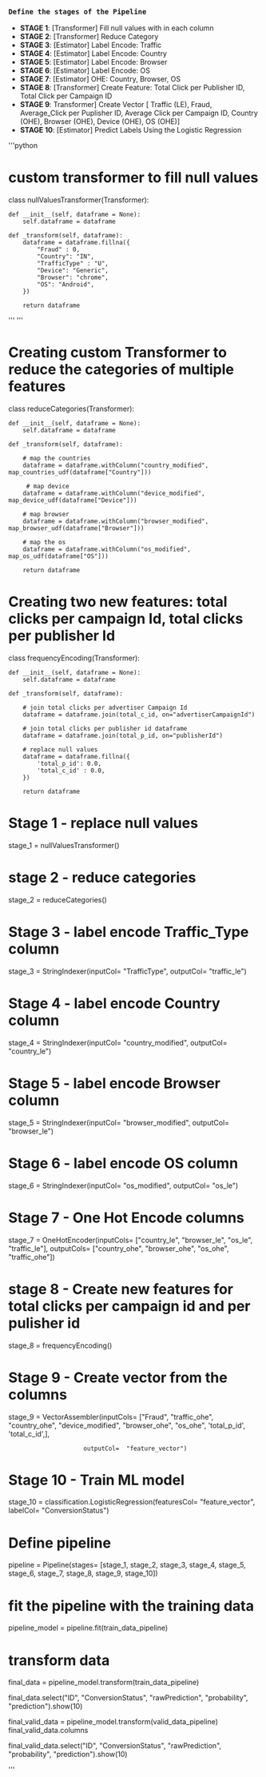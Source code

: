 ### `Define the stages of the Pipeline`

  * **STAGE 1**: [Transformer] Fill null values with in each column
  * **STAGE 2**: [Transformer] Reduce Category
  * **STAGE 3**: [Estimator] Label Encode: Traffic
  * **STAGE 4**: [Estimator] Label Encode: Country
  * **STAGE 5**: [Estimator] Label Encode: Browser
  * **STAGE 6**: [Estimator] Label Encode: OS
  * **STAGE 7**: [Estimator] OHE: Country, Browser, OS
  * **STAGE 8**: [Transformer] Create Feature: Total Click per Publisher ID, Total Click per Campaign ID
  * **STAGE 9**: Transformer] Create Vector [ Traffic (LE), Fraud, Average_Click per Puplisher ID, Average Click per Campaign ID, Country (OHE), Browser (OHE), Device (OHE), OS (OHE)]
  * **STAGE 10**: [Estimator] Predict Labels Using the Logistic Regression

'''python
# custom transformer to fill null values

class nullValuesTransformer(Transformer):
    
    def __init__(self, dataframe = None):
        self.dataframe = dataframe
    
    def _transform(self, dataframe):
        dataframe = dataframe.fillna({
            "Fraud" : 0,
            "Country": "IN",
            "TrafficType" : "U",
            "Device": "Generic",
            "Browser": "chrome",
            "OS": "Android",
        })
        
        return dataframe
'''
'''
# Creating custom Transformer to reduce the categories of multiple features
class reduceCategories(Transformer):
    
    def __init__(self, dataframe = None):
        self.dataframe = dataframe
        
    def _transform(self, dataframe):
        
        # map the countries
        dataframe = dataframe.withColumn("country_modified", map_countries_udf(dataframe["Country"]))
        
         # map device
        dataframe = dataframe.withColumn("device_modified", map_device_udf(dataframe["Device"]))
        
        # map browser
        dataframe = dataframe.withColumn("browser_modified", map_browser_udf(dataframe["Browser"]))

        # map the os
        dataframe = dataframe.withColumn("os_modified", map_os_udf(dataframe["OS"]))
        
        return dataframe

# Creating two new features: total clicks per campaign Id, total clicks per publisher Id
class frequencyEncoding(Transformer):
    
    def __init__(self, dataframe = None):
        self.dataframe = dataframe
        
    def _transform(self, dataframe):
        
        # join total clicks per advertiser Campaign Id
        dataframe = dataframe.join(total_c_id, on="advertiserCampaignId")
        
        # join total clicks per publisher id dataframe
        dataframe = dataframe.join(total_p_id, on="publisherId")
        
        # replace null values
        dataframe = dataframe.fillna({
            'total_p_id': 0.0,
            'total_c_id' : 0.0,
        })
        
        return dataframe

# Stage 1 - replace null values
stage_1 = nullValuesTransformer()

# stage 2 - reduce categories
stage_2 = reduceCategories()

# Stage 3 - label encode Traffic_Type column
stage_3 = StringIndexer(inputCol= "TrafficType", outputCol= "traffic_le") 

# Stage 4 - label encode Country column
stage_4 = StringIndexer(inputCol= "country_modified", outputCol= "country_le")

# Stage 5 - label encode Browser column
stage_5 = StringIndexer(inputCol= "browser_modified", outputCol= "browser_le")

# Stage 6 - label encode OS column
stage_6 = StringIndexer(inputCol= "os_modified", outputCol= "os_le")

 # Stage 7 - One Hot Encode columns
stage_7 = OneHotEncoder(inputCols= ["country_le",  "browser_le", "os_le", "traffic_le"], 
                        outputCols= ["country_ohe",  "browser_ohe", "os_ohe", "traffic_ohe"])

# stage 8 - Create new features for total clicks per campaign id and per pulisher id
stage_8 = frequencyEncoding()

# Stage 9 - Create vector from the columns
stage_9 = VectorAssembler(inputCols= ["Fraud",
                                      "traffic_ohe",
                                      "country_ohe",
                                      "device_modified",
                                      "browser_ohe",
                                      "os_ohe",
                                      'total_p_id',
                                      'total_c_id',],

                         outputCol=  "feature_vector")

# Stage 10 - Train ML model
stage_10 = classification.LogisticRegression(featuresCol= "feature_vector", labelCol= "ConversionStatus")

# Define pipeline
pipeline = Pipeline(stages= [stage_1,
                             stage_2,
                             stage_3,
                             stage_4,
                             stage_5,
                             stage_6,
                             stage_7,
                             stage_8,
                             stage_9,
                             stage_10])

# fit the pipeline with the training data
pipeline_model = pipeline.fit(train_data_pipeline)

# transform data
final_data = pipeline_model.transform(train_data_pipeline)

final_data.select("ID", "ConversionStatus", "rawPrediction", "probability", "prediction").show(10)

final_valid_data = pipeline_model.transform(valid_data_pipeline)
final_valid_data.columns

final_valid_data.select("ID", "ConversionStatus", "rawPrediction", "probability", "prediction").show(10)

'''